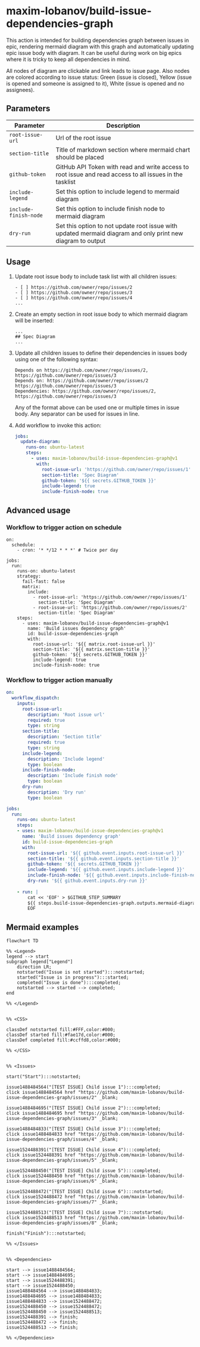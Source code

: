 # maxim-lobanov/build-issue-dependencies-graph

This action is intended for building dependencies graph between issues in epic, rendering mermaid diagram with this graph and automatically updating epic issue body with diagram.
It can be useful during work on big epics where it is tricky to keep all dependencies in mind.

All nodes of diagram are clickable and link leads to issue page. Also nodes are colored according to issue status: Green (issue is closed), Yellow (issue is opened and someone is assigned to it), White (issue is opened and no assignees). 

## Parameters
| Parameter | Description |
|-|-|
| `root-issue-url` | Url of the root issue |
| `section-title` | Title of markdown section where mermaid chart should be placed |
| `github-token` | GitHub API Token with read and write access to root issue and read access to all issues in the tasklist |
| `include-legend` | Set this option to include legend to mermaid diagram |
| `include-finish-node` | Set this option to include finish node to mermaid diagram |
| `dry-run` | Set this option to not update root issue with updated mermaid diagram and only print new diagram to output |

## Usage

1. Update root issue body to include task list with all children issues:
    ```
    - [ ] https://github.com/owner/repo/issues/2
    - [ ] https://github.com/owner/repo/issues/3
    - [ ] https://github.com/owner/repo/issues/4
    ...
    ```
2. Create an empty section in root issue body to which mermaid diagram will be inserted:
    ```
    ...
    ## Spec Diagram
    ...
    ```
3. Update all children issues to define their dependencies in issues body using one of the following syntax:
    ```
    Depends on https://github.com/owner/repo/issues/2, https://github.com/owner/repo/issues/3
    Depends on: https://github.com/owner/repo/issues/2 https://github.com/owner/repo/issues/3
    Dependencies: https://github.com/owner/repo/issues/2, https://github.com/owner/repo/issues/3
    ```
    Any of the format above can be used one or multiple times in issue body. Any separator can be used for issues in line.

4. Add workflow to invoke this action:
    ```yml
    jobs:
      update-diagram:
        runs-on: ubuntu-latest
        steps:
          - uses: maxim-lobanov/build-issue-dependencies-graph@v1
            with:
              root-issue-url: 'https://github.com/owner/repo/issues/1'
              section-title: 'Spec Diagram'
              github-token: '${{ secrets.GITHUB_TOKEN }}'
              include-legend: true
              include-finish-node: true
    ```

## Advanced usage

### Workflow to trigger action on schedule
```
on:
  schedule:
    - cron: '* */12 * * *' # Twice per day

jobs:
  run:
    runs-on: ubuntu-latest
    strategy:
      fail-fast: false
      matrix:
        include:
          - root-issue-url: 'https://github.com/owner/repo/issues/1'
            section-title: 'Spec Diagram'
          - root-issue-url: 'https://github.com/owner/repo/issues/2'
            section-title: 'Spec Diagram'
    steps:
      - uses: maxim-lobanov/build-issue-dependencies-graph@v1
        name: 'Build issues dependency graph'
        id: build-issue-dependencies-graph
        with:
          root-issue-url: '${{ matrix.root-issue-url }}'
          section-title: '${{ matrix.section-title }}'
          github-token: '${{ secrets.GITHUB_TOKEN }}'
          include-legend: true
          include-finish-node: true
```

### Workflow to trigger action manually
```yml
on:
  workflow_dispatch:
    inputs:
      root-issue-url:
        description: 'Root issue url'
        required: true
        type: string
      section-title:
        description: 'Section title'
        required: true
        type: string
      include-legend:
        description: 'Include legend'
        type: boolean
      include-finish-node:
        description: 'Include finish node'
        type: boolean
      dry-run: 
        description: 'Dry run'
        type: boolean

jobs:
  run:
    runs-on: ubuntu-latest
    steps:
    - uses: maxim-lobanov/build-issue-dependencies-graph@v1
      name: 'Build issues dependency graph'
      id: build-issue-dependencies-graph
      with:
        root-issue-url: '${{ github.event.inputs.root-issue-url }}'
        section-title: '${{ github.event.inputs.section-title }}'
        github-token: '${{ secrets.GITHUB_TOKEN }}'
        include-legend: '${{ github.event.inputs.include-legend }}'
        include-finish-node: '${{ github.event.inputs.include-finish-node }}'
        dry-run: '${{ github.event.inputs.dry-run }}'
    
    - run: |
        cat << 'EOF' > $GITHUB_STEP_SUMMARY
        ${{ steps.build-issue-dependencies-graph.outputs.mermaid-diagram }}
        EOF
```

## Mermaid examples

```mermaid
flowchart TD

%% <Legend>
legend --> start
subgraph legend["Legend"]
    direction LR;
    notstarted("Issue is not started"):::notstarted;
    started("Issue is in progress"):::started;
    completed("Issue is done"):::completed;
    notstarted --> started --> completed;
end

%% </Legend>


%% <CSS>

classDef notstarted fill:#FFF,color:#000;
classDef started fill:#fae17d,color:#000;
classDef completed fill:#ccffd8,color:#000;

%% </CSS>


%% <Issues>

start("Start"):::notstarted;

issue1488484564("[TEST ISSUE] Child issue 1"):::completed;
click issue1488484564 href "https://github.com/maxim-lobanov/build-issue-dependencies-graph/issues/2" _blank;

issue1488484695("[TEST ISSUE] Child issue 2"):::completed;
click issue1488484695 href "https://github.com/maxim-lobanov/build-issue-dependencies-graph/issues/3" _blank;

issue1488484833("[TEST ISSUE] Child issue 3"):::completed;
click issue1488484833 href "https://github.com/maxim-lobanov/build-issue-dependencies-graph/issues/4" _blank;

issue1524488391("[TEST ISSUE] Child issue 4"):::completed;
click issue1524488391 href "https://github.com/maxim-lobanov/build-issue-dependencies-graph/issues/5" _blank;

issue1524488450("[TEST ISSUE] Child issue 5"):::completed;
click issue1524488450 href "https://github.com/maxim-lobanov/build-issue-dependencies-graph/issues/6" _blank;

issue1524488472("[TEST ISSUE] Child issue 6"):::notstarted;
click issue1524488472 href "https://github.com/maxim-lobanov/build-issue-dependencies-graph/issues/7" _blank;

issue1524488513("[TEST ISSUE] Child issue 7"):::notstarted;
click issue1524488513 href "https://github.com/maxim-lobanov/build-issue-dependencies-graph/issues/8" _blank;

finish("Finish"):::notstarted;

%% </Issues>


%% <Dependencies>

start --> issue1488484564;
start --> issue1488484695;
start --> issue1524488391;
start --> issue1524488450;
issue1488484564 --> issue1488484833;
issue1488484695 --> issue1488484833;
issue1488484833 --> issue1524488472;
issue1524488450 --> issue1524488472;
issue1524488450 --> issue1524488513;
issue1524488391 --> finish;
issue1524488472 --> finish;
issue1524488513 --> finish;

%% </Dependencies>

```
